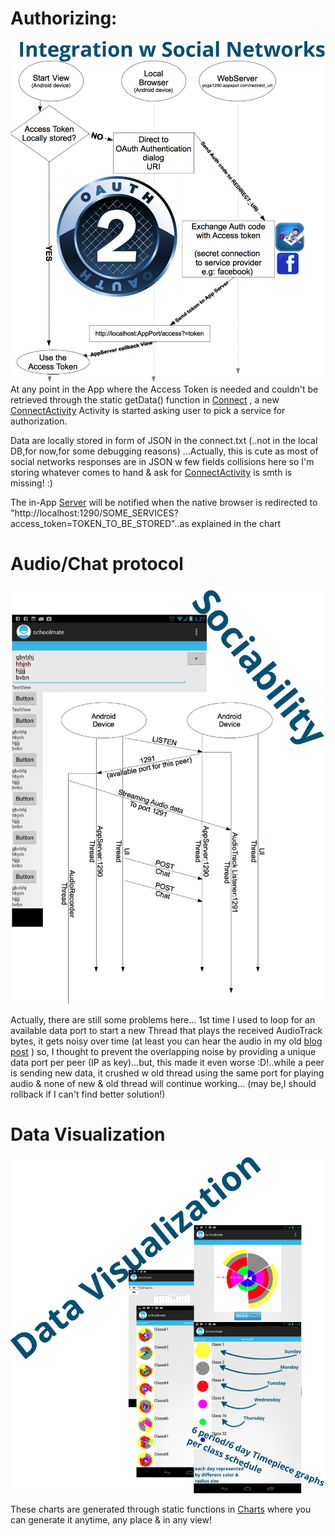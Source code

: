 # Authorizing:

![Authorizing](readme1.png)
At any point in the App where the Access Token is needed and couldn't be retrieved through the static getData() function in [Connect](https://github.com/yoga1290/schoolmate/blob/master/src/yoga1290/schoolmate/Connect.java) , a new [ConnectActivity](https://github.com/yoga1290/schoolmate/blob/master/src/yoga1290/schoolmate/ConnectActivity.java) Activity is started asking user to pick a service for authorization. 

Data are locally stored in form of JSON in the connect.txt (..not in the local DB,for now,for some debugging reasons)
…Actually, this is cute as most of social networks responses are in JSON w few fields collisions here so I'm storing whatever comes to hand & ask for [ConnectActivity](https://github.com/yoga1290/schoolmate/blob/master/src/yoga1290/schoolmate/ConnectActivity.java) is smth is missing! :)

The in-App [Server](https://github.com/yoga1290/schoolmate/blob/master/src/yoga1290/schoolmate/Server.java) will be notified when the native browser is redirected to "http://localhost:1290/SOME_SERVICES?access_token=TOKEN_TO_BE_STORED"..as explained in the chart


# Audio/Chat protocol
![chat](readme2.png)

Actually, there are still some problems here… 1st time I used to loop for an available data port to start a new Thread that plays the received AudioTrack bytes, it gets noisy over time (at least you can hear the audio in my old [blog post](http://yoga1290.blogspot.com/2013/02/rocking-trip-sharing-audiotracks-across.html) ) so, I thought to prevent the overlapping noise by providing a unique data port per peer (IP as key)…but, this made it even worse :D!..while a peer is sending new data, it crushed w old thread using the same port for playing audio & none of new & old thread will continue working… (may be,I should rollback if I can't find better solution!)

# Data Visualization
![Visualization](readme3.png)

These charts are generated through static functions in [Charts](https://github.com/yoga1290/schoolmate/blob/master/src/yoga1290/schoolmate/Charts.java) where you can generate it anytime, any place & in any view!